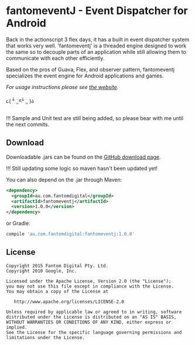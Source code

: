 fantomeventJ - Event Dispatcher for Android
===========================================

Back in the actionscript 3 flex days, it has a built in event dispatcher system that works very well. 'fantomeventj' is a threaded engine designed to work the same so to decouple parts of an application while still allowing them to communicate with each other efficiently.

Based on the pros of Guava, Flex, and observer pattern, fantomeventj specializes the event engine for Android applications and games.

*For usage instructions please see [the website][1].*

૮( ᵒ̌ૢཪᵒ̌ૢ )ა

!!! Sample and Unit test are still being added, so please bear with me until the next commits.

Download
--------

Downloadable .jars can be found on the [GitHub download page][2].

!!! Still updating some logic so maven hasn't been updated yet!

You can also depend on the .jar through Maven:
```xml
<dependency>
  <groupId>au.com.fantomdigital</groupId>
  <artifactId>fantomeventj</artifactId>
  <version>1.0.0</version>
</dependency>
```
or Gradle:
```groovy
compile 'au.com.fantomdigital:fantomeventj:1.0.0'
```


License
-------

    Copyright 2015 Fantom Digital Pty. Ltd.
    Copyright 2010 Google, Inc.

    Licensed under the Apache License, Version 2.0 (the "License");
    you may not use this file except in compliance with the License.
    You may obtain a copy of the License at

       http://www.apache.org/licenses/LICENSE-2.0

    Unless required by applicable law or agreed to in writing, software
    distributed under the License is distributed on an "AS IS" BASIS,
    WITHOUT WARRANTIES OR CONDITIONS OF ANY KIND, either express or implied.
    See the License for the specific language governing permissions and
    limitations under the License.



 [1]: http://www.fantomdigital.com.au/libs/fantomeventj/
 [2]: https://github.com/shuurai/fantomeventj/downloads
